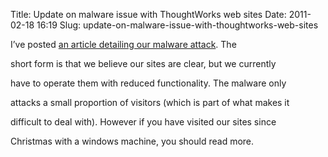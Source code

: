 Title: Update on malware issue with ThoughtWorks web sites
Date: 2011-02-18 16:19
Slug: update-on-malware-issue-with-thoughtworks-web-sites

I’ve posted [an article detailing our malware
attack](http://martinfowler.com/../articles/malware.html). The

short form is that we believe our sites are clear, but we currently

have to operate them with reduced functionality. The malware only

attacks a small proportion of visitors (which is part of what makes it

difficult to deal with). However if you have visited our sites since

Christmas with a windows machine, you should read more.

</p>

